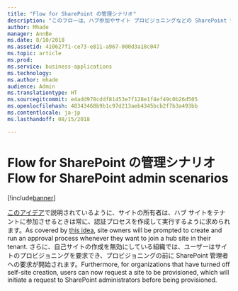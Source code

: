 ```yaml
---
title: "Flow for SharePoint の管理シナリオ"
description: "このフローは、ハブ参加やサイト プロビジョニングなどの SharePoint 管理シナリオに使用されます。"
author: Mhade
manager: AnnBe
ms.date: 8/10/2018
ms.assetid: 410627f1-ce73-e811-a967-000d3a18c047
ms.topic: article
ms.prod: 
ms.service: business-applications
ms.technology: 
ms.author: mhade
audience: Admin
ms.translationtype: HT
ms.sourcegitcommit: e4add978cddf81453e7f128e1f4ef49c0b26d505
ms.openlocfilehash: 48343468b9b1c97d213aeb4345bcb2f7b3a493bb
ms.contentlocale: ja-jp
ms.lasthandoff: 08/15/2018

---
```

# <a name="flow-for-sharepoint-admin-scenarios"></a><span data-ttu-id="4629a-103">Flow for SharePoint の管理シナリオ</span><span class="sxs-lookup"><span data-stu-id="4629a-103">Flow for SharePoint admin scenarios</span></span>


[!include[banner](../../includes/banner.md)]

<span data-ttu-id="4629a-104">[このアイデア](https://powerusers.microsoft.com/t5/Flow-Ideas/Approval-of-SharePoint-Site-getting-joined-with-a-Hub-Site/idi-p/122808)で説明されているように、サイトの所有者は、ハブ サイトをテナントに参加させるときは常に、認証プロセスを作成して実行するように求められます。</span><span class="sxs-lookup"><span data-stu-id="4629a-104">As covered by [this idea](https://powerusers.microsoft.com/t5/Flow-Ideas/Approval-of-SharePoint-Site-getting-joined-with-a-Hub-Site/idi-p/122808), site owners will be prompted to create and run an approval process whenever they want to join a hub site in their tenant.</span></span>  <span data-ttu-id="4629a-105">さらに、自己サイトの作成を無効にしている組織では、ユーザーはサイトのプロビジョニングを要求でき、プロビジョニングの前に SharePoint 管理者への要求が開始されます。</span><span class="sxs-lookup"><span data-stu-id="4629a-105">Furthermore, for organizations that have turned off self-site creation, users can now request a site to be provisioned, which will initiate a request to SharePoint administrators before being provisioned.</span></span> 

